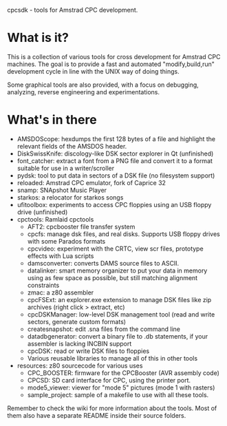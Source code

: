 cpcsdk - tools for Amstrad CPC development.

What is it?
===========

This is a collection of various tools for cross development for Amstrad CPC machines.
The goal is to provide a fast and automated "modify,build,run" development cycle in line
with the UNIX way of doing things.

Some graphical tools are also provided, with a focus on debugging, analyzing,
reverse engineering and experimentations.

What's in there
===============

* AMSDOScope: hexdumps the first 128 bytes of a file and highlight the relevant fields of the AMSDOS header.
* DiskSwissKnife: discology-like DSK sector explorer in Qt (unfinished)
* font_catcher: extract a font from a PNG file and convert it to a format suitable for use in a writer/scroller
* pydsk: tool to put data in sectors of a DSK file (no filesystem support)
* reloaded: Amstrad CPC emulator, fork of Caprice 32
* snamp: SNApshot Music Player
* starkos: a relocator for starkos songs
* ufitoolbox: experiments to access CPC floppies using an USB floppy drive (unfinished)
* cpctools: Ramlaid cpctools
	* AFT2: cpcbooster file transfer system
	* cpcfs: manage dsk files, and real disks. Supports USB floppy drives with some Parados formats
	* cpcvideo: experiment with the CRTC, view scr files, prototype effects with Lua scripts
	* damsconverter: converts DAMS source files to ASCII.
	* datalinker: smart memory organizer to put your data in memory using as few space as possible, but still matching alignment constraints
	* zmac: a z80 assembler
	* cpcFSExt: an explorer.exe extension to manage DSK files like zip archives (right click > extract, etc)
	* cpcDSKManager: low-level DSK management tool (read and write sectors, generate custom formats)
	* createsnapshot: edit .sna files from the command line
	* datadbgenerator: convert a binary file to .db statements, if your assembler is lacking INCBIN support
	* cpcDSK: read or write DSK files to floppies
	* Various reusable libraries to manage all of this in other tools
* resources: z80 sourcecode for various uses
	* CPC_BOOSTER: firmware for the CPCBooster (AVR assembly code)
	* CPCSD: SD card interface for CPC, using the printer port.
	* mode5_viewer: viewer for "mode 5" pictures (mode 1 with rasters)
	* sample_project: sample of a makefile to use with all these tools.

Remember to check the wiki for more information about the tools. Most of them also have a separate README inside their source folders.
